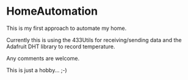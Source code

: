 # HomeAutomation

This is my first approach to automate my home.

Currently this is using the 433Utils for receiving/sending data and 
the Adafruit DHT library to record temperature.

Any comments are welcome.

This is just a hobby... ;-)
